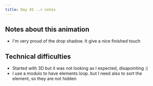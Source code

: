 ```yaml
---
title: Day 45 ..> notes
---
```


## Notes about this animation

- I'm very proud of the drop shadow. It give a nice finished touch

## Technical difficulties

- Started with 3D but it was not looking as I expected, disapointing :(
- I use a modulo to have elements loop. but I need also to sort the element, so they are not hidden
